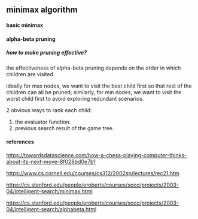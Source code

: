 ## minimax algorithm

#### basic minimax





#### alpha-beta pruning

##### how to make pruning effective?

the effectiveness of alpha-beta pruning depends on the order in which children are visited. 

ideally for max nodes, we want to visit the best child first so that rest of the children can all be pruned; similarly, for min nodes, we want to visit the worst child first to avoid exploring redundant scenarios.

2 obvious ways to rank each child:

1. the evaluator function.
2. previous search result of the game tree.



#### references

https://towardsdatascience.com/how-a-chess-playing-computer-thinks-about-its-next-move-8f028bd0e7b1

https://www.cs.cornell.edu/courses/cs312/2002sp/lectures/rec21.htm

https://cs.stanford.edu/people/eroberts/courses/soco/projects/2003-04/intelligent-search/minimax.html

https://cs.stanford.edu/people/eroberts/courses/soco/projects/2003-04/intelligent-search/alphabeta.html